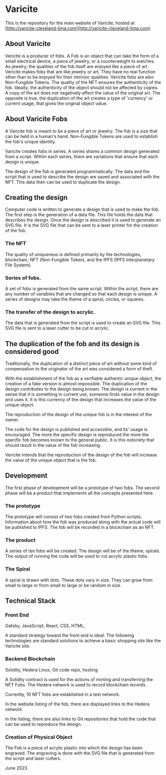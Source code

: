# Varicite
This is the repository for the main website of Varicite, hosted at 
[http://varicite-cleveland-lima.com](http://varicite-cleveland-lima.com)


## About Varicite

Vericite is a producer of fobs. A Fob is an object that can take the form of a small electrical device, a piece of jewelry, or a counterweight to watches. As jewelry, the qualities of the fob itself are enjoyed like a piece of art. Vericite makes fobs that are like jewelry or art. They have no real function other than to be enjoyed for their intrinsic qualities. Vericite fobs are also Non-Fungible Tokens. The quality of the NFT ensures the authenticity of the fob. Ideally, the authenticity of the object should not be affected by copies. A copy of the art does not negatively affect the value of the original art. The opposite is true, the duplication of the art creates a type of 'currency' or current usage, that gives the original object value.

## About Varicite Fobs

A Varicite fob is meant to be a piece of art or jewelry.
The fob is a size that can be held in a human's hand.
Non-Fungible Tokens are used to establish the fob's unique identity.

Varicite creates fobs in series. A series shares a common design generated from a script. Within each series, there are variations that ensure that each design is unique.

The design of the fob is generated programmatically.
The data and the script that is used to describe the design are saved and associated with the NFT. This data then can be used to duplicate the design.

## Creating the design

Computer code is written to generate a design that is used to make the fob.  The first step is the generation of a data file. This file holds the data that describes the design. Once the design is described it is used to generate an SVG file. It is the SVG file that can be sent to a laser printer for the creation of the fob.

### The NFT

The quality of uniqueness is defined primarily by the technologies, blockchain, NFT (Non-Fungible Token), and the IPFS (IPFS Interplanetary File System).

### Series of fobs. 

A set of fobs is generated from the same script. Within the script, there are any number of variables that are changed so that each design is unique. A series of designs may take the theme of a spiral, circles, or squares.

### The transfer of the design to acrylic.

The data that is generated from the script is used to create an SVG file. This SVG file is sent to a laser cutter to be cut in acrylic.

## The duplication of the fob and its design is considered good

Traditionally, the duplication of a distinct piece of art without some kind of compensation to the originator of the art was considered a form of theft.

With the establishment of the fob as a verifiable authentic unique object, the creation of a fake version is almost impossible. The duplication of the design contributes to the design being known. The design is current in the sense that it is something in current use, someone finds value in the design and uses it. It is this currency of the design that increases the value of the unique object.

The reproduction of the design of the unique fob is in the interest of the owner.

The code for the design is published and accessible, and its' usage is encouraged. The more the specific design is reproduced the more the specific fob becomes known to the general public. It is this notoriety that should result in the value of the fob increasing. 

Vericite intends that the reproduction of the design of the fob will increase the value of the unique object that is the fob.

## Development

The first phase of development will be a prototype of two fobs.
The second phase will be a product that implements all the concepts presented here.

### The prototype

The prototype will consist of two fobs created from Python scripts.
Information about how the fob was produced along with the actual code will be published to IPFS.
The fob will be recorded in a blockchain as an NFT. 

### The product

A series of ten fobs will be created. The design will be of the theme, spirals. The output of running the code will be used to cut acrylic plastic fobs.

### The Spiral

A spiral is drawn with dots. These dots vary in size. They can grow from small to large or from small to large or be random in size. 


## Technical Stack

### Front End

Gatsby, JavaScript, React, CSS, HTML, 

A standard strategy toward the front end is ideal. The following technologies are standard solutions to achieve a basic shopping site like the Varicite site.

### Backend Blockchain
Solidity, Hedera
Linux, Git code repo, hosting

A Solidity contract is used for the actions of minting and transferring the NFT Fobs.
The Hedera network is used to record blockchain records. 

Currently, 10 NFT fobs are established in a test network.

In the website listing of the fob, there are displayed links to the Hedera network. 

In the listing, there are also links to Git repositories that hold the code that can be used to reproduce the design.

### Creation of Physical Object

The Fob is a piece of acrylic plastic into which the design has been engraved. The engraving is done with the SVG file that is generated from the script and laser cutters.

June 2023
